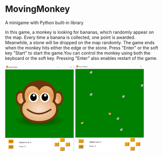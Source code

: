 # MovingMonkey
A minigame with Python built-in library

  In this game, a monkey is looking for bananas, which randomly appear on the map. Every time a banana is collected, one point is awarded. Meanwhile, a stone will be dropped on the map randomly. The game ends when the monkey hits either the edge or the stone. Press "Enter" or the soft key "Start" to start the game.You can control the monkey using both the keyboard or the soft key. Pressing "Enter" also enables restart of the game.
  
<p float="left">
<img src="DemoImages/demo_1.PNG" height="282" width="225"/>
<img src="DemoImages/demo_2.PNG" height="282" width="225"/>
</p>
